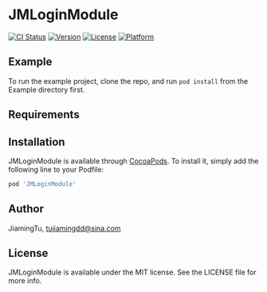 # JMLoginModule

[![CI Status](https://img.shields.io/travis/JiamingTu/JMLoginModule.svg?style=flat)](https://travis-ci.org/JiamingTu/JMLoginModule)
[![Version](https://img.shields.io/cocoapods/v/JMLoginModule.svg?style=flat)](https://cocoapods.org/pods/JMLoginModule)
[![License](https://img.shields.io/cocoapods/l/JMLoginModule.svg?style=flat)](https://cocoapods.org/pods/JMLoginModule)
[![Platform](https://img.shields.io/cocoapods/p/JMLoginModule.svg?style=flat)](https://cocoapods.org/pods/JMLoginModule)

## Example

To run the example project, clone the repo, and run `pod install` from the Example directory first.

## Requirements

## Installation

JMLoginModule is available through [CocoaPods](https://cocoapods.org). To install
it, simply add the following line to your Podfile:

```ruby
pod 'JMLoginModule'
```

## Author

JiamingTu, tujiamingdd@sina.com

## License

JMLoginModule is available under the MIT license. See the LICENSE file for more info.
